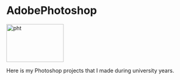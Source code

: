 
<h1>AdobePhotoshop</h1>
<div>
 <img alt="pht" src="https://www.success.com/wp-content/uploads/2016/07/waystotapintoyourcreativeself.jpg"
         width=150" height="100">
</div>
<p>Here is my Photoshop projects that I made during university years. </p>

